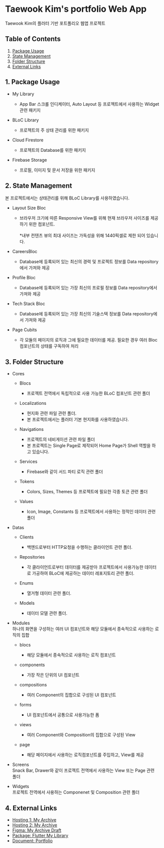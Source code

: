 # Taewook Kim's portfolio Web App

Taewook Kim의 플러터 기반 포트폴리오 웹앱 프로젝트

## Table of Contents
1. [Package Usage](#1-package-usage)
2. [State Management](#2-state-management) 
3. [Folder Structure](#3-folder-structure)
3. [External Links](#4-external-links)

## 1. Package Usage
* My Library
    - App Bar 스크롤 인디케이터, Auto Layout 등 프로젝트에서 사용하는 Widget 관련 패키지

* BLoC Library
    - 프로젝트의 주 상태 관리를 위한 패키지

* Cloud Firestore
    - 프로젝트의 Database를 위한 패키지

* Firebase Storage
    - 프로필, 이미지 및 문서 저장을 위한 패키지

## 2. State Management
본 프로젝트에서는 상태관리를 위해 BLoC Library를 사용하였습니다.

* Layout Size Bloc
    - 브라우저 크기에 따른 Responsive View를 위해 현재 브라우저 사이즈를 제공하기 위한 컴포넌트.
    <br/><br/>*내부 컨텐츠 뷰의 최대 사이즈는 가독성을 위해 1440픽셀로 제한 되어 있습니다.

* CareersBloc
    - Database에 등록되어 있는 최신의 경력 및 프로젝트 정보를 Data repository에서 가져와 제공

* Profile Bloc
    - Database에 등록되어 있는 가장 최신의 프로필 정보를 Data repository에서 가져와 제공

* Tech Stack Bloc
    - Database에 등록되어 있는 가장 최신의 기술스택 정보를 Data repository에서 가져와 제공

* Page Cubits
    - 각 모듈의 페이지의 로직과 그에 필요한 데이터를 제공. 필요한 경우 여러 Bloc 컴포넌트의 상태를 구독하여 처리

## 3. Folder Structure
* Cores
    - Blocs
        - 프로젝트 전역에서 독립적으로 사용 가능한 BLoC 컴포넌트 관련 폴더

    - Localizations
        - 현지화 관련 파일 관련 폴더.
        - 본 프로젝트에서는 플러터 기본 현지화를 사용하였습니다.

    - Navigations
        - 프로젝트의 네비게이션 관련 파일 폴더
        - 본 프로젝트는 Single Page로 제작되어 Home Page가 Shell 역할을 하고 있습니다.

    - Services
        - Firebase와 같이 서드 파티 로직 관련 폴더

    - Tokens
        - Colors, Sizes, Themes 등 프로젝트에 필요한 각종 토큰 관련 폴더

    - Values
        - Icon, Image, Constants 등 프로젝트에서 사용하는 정적인 데이터 관련 폴더

* Datas 
    - Clients
        - 백엔드로부터 HTTP요청을 수행하는 클라이언트 관련 폴더.

    - Repositories
        - 각 클라이언트로부터 데이터를 제공받아 프로젝트에서 사용가능한  데이터로 가공하여 BLoC에 제공하는 데이터 레포지토리 관련 폴더.

    - Enums
        - 열거형 데이터 관련 폴더.

    - Models
        - 데이터 모델 관련 폴더.

* Modules
<br/>하나의 화면을 구성하는 여러 UI 컴포넌트와 해당 모듈에서 종속적으로 사용하는 로직의 집합
    - blocs
        - 해당 모듈에서 종속적으로 사용하는 로직 컴포넌트

    - components
        - 가장 작은 단위의 UI 컴포넌트

    - compositions
        - 여러 Component의 집합으로 구성된 UI 컴포넌트

    - forms
        - UI 컴포넌트에서 공통으로 사용가능한 폼

    - views
        - 여러 Component와 Composition의 집합으로 구성된 View

    - page
        - 해당 페이지에서 사용하는 로직컴포넌트를 주입하고, View를 제공

* Screens
<br/>Snack Bar, Drawer와 같이 프로젝트 전역에서 사용하는 View 또는 Page 관련 폴더

* Widgets
<br/>프로젝트 전역에서 사용하는 Componenet 및 Composition 관련 폴더

## 4. External Links
- [Hosting 1: My Archive ](https://myarchive-75f55.web.app/)
- [Hosting 2: My Archive](https://myarchive-75f55.firebaseapp.com/)
- [Figma: My Archive Draft](https://www.figma.com/design/ubjj6qqQX1OtNfcegSFXal/Draft%2FPublic%2FMyArchive?node-id=0-1&t=v5gCcSvY0tHMHgY5-1)
- [Package: Flutter My Library](https://github.com/Kimtw-biz/My-Library)
- [Document: Portfolio](https://firebasestorage.googleapis.com/v0/b/myarchive-75f55.appspot.com/o/cvs%2F20240617_%E1%84%80%E1%85%B5%E1%86%B7%E1%84%90%E1%85%A2%E1%84%8B%E1%85%AE%E1%86%A8_%E1%84%80%E1%85%A2%E1%84%87%E1%85%A1%E1%86%AF_%E1%84%91%E1%85%A9%E1%84%90%E1%85%B3%E1%84%91%E1%85%A9%E1%86%AF%E1%84%85%E1%85%B5%E1%84%8B%E1%85%A9.pdf?alt=media&token=2fd37cae-1c82-4a89-82dd-2ab9afddf69b)
